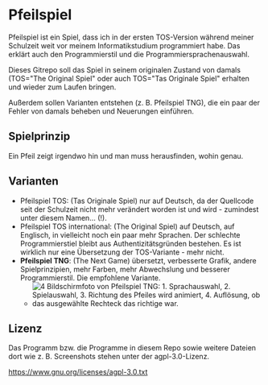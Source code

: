 # Pfeilspiel

Pfeilspiel ist ein Spiel, dass ich in der ersten TOS-Version während meiner Schulzeit weit vor meinem Informatikstudium programmiert habe. 
Das erklärt auch den Programmierstil und die Programmiersprachenauswahl.

Dieses Gitrepo soll das Spiel in seinem originalen Zustand von damals (TOS="The Original Spiel" oder auch TOS="Tas Originale Spiel" erhalten und wieder zum Laufen bringen.

Außerdem sollen Varianten entstehen (z. B. Pfeilspiel TNG), die ein paar der Fehler von damals beheben und Neuerungen einführen.


## Spielprinzip

Ein Pfeil zeigt irgendwo hin und man muss herausfinden, wohin genau.

## Varianten

 - Pfeilspiel TOS: (Tas Originale Spiel) nur auf Deutsch, da der Quellcode seit der Schulzeit nicht mehr verändert worden ist und wird - zumindest unter diesem Namen... (!).
 - Pfeilspiel TOS international: (The Original Spiel) auf Deutsch, auf Englisch, in vielleicht noch ein paar mehr Sprachen. Der schlechte Programmierstiel bleibt aus Authentizitätsgründen bestehen. Es ist wirklich nur eine Übersetzung der TOS-Variante - mehr nicht.
 - **Pfeilspiel TNG**: (The Next Game) übersetzt, verbesserte Grafik, andere Spielprinzipien, mehr Farben, mehr Abwechslung und besserer Programmierstil. Die empfohlene Variante.
    - ![4 Bildschirmfoto von Pfeilspiel TNG: 1. Sprachauswahl, 2. Spielauswahl, 3. Richtung des Pfeiles wird animiert, 4. Auflösung, ob das ausgewählte Rechteck das richtige war.](https://codeberg.org/MaerchenfeeimGarten/Pfeilspiel/raw/branch/main/doc/Pfeilspiel%20TNG%20international/screenshots/001-004.webp "Pfeilspiel TNG international v0.0.5")
 
## Lizenz

Das Programm bzw. die Programme in diesem Repo sowie weitere Dateien dort wie z. B. Screenshots stehen unter der agpl-3.0-Lizenz. 

https://www.gnu.org/licenses/agpl-3.0.txt
